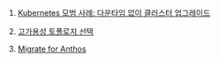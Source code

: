 1. [Kubernetes 모범 사례: 다운타임 없이 클러스터 업그레이드](https://cloud.google.com/blog/products/containers-kubernetes/kubernetes-best-practices-upgrading-your-clusters-with-zero-downtime)

2. [고가용성 토폴로지 선택](https://kubernetes.io/ko/docs/setup/production-environment/tools/kubeadm/ha-topology/)

3. [Migrate for Anthos](https://www.youtube.com/watch?v=mWrdaS1vHjk)
